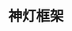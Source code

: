 <!--
 * @Author: tzw
 * @Date: 2021-10-31 02:20:59
 * @LastEditors: tzw
 * @LastEditTime: 2021-10-31 02:21:01
-->
# 神灯框架
